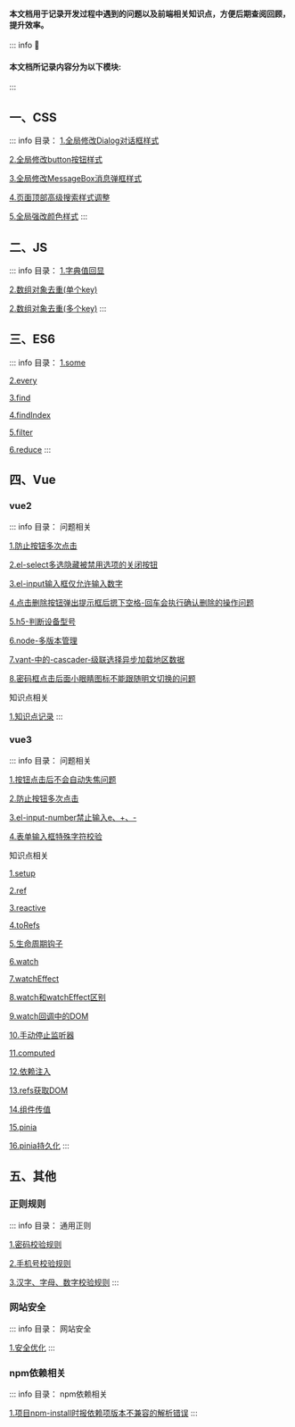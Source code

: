 #### 本文档用于记录开发过程中遇到的问题以及前端相关知识点，方便后期查阅回顾，提升效率。

::: info :tada:
  #### 本文档所记录内容分为以下模块:
:::

## 一、CSS
::: info 目录：
  [1.全局修改Dialog对话框样式](./frontend/css/css-question.html#全局修改Dialog对话框样式)

  [2.全局修改button按钮样式](./frontend/css/css-question.html#全局修改button按钮样式)

  [3.全局修改MessageBox消息弹框样式](./frontend/css/css-question.html#全局修改MessageBox消息弹框样式)

  [4.页面顶部高级搜索样式调整](./frontend/css/css-question.html#页面顶部高级搜索样式调整)

  [5.全局强改颜色样式](./frontend/css/css-question.html#全局强改颜色样式)
:::

## 二、JS
::: info 目录：
  [1.字典值回显](./frontend/js/js-method.html#字典值回显)

  [2.数组对象去重(单个key)](./frontend/js/js-method.html#数组对象去重-单个key)

  [2.数组对象去重(多个key)](./frontend/js/js-method.html#数组对象去重-多个key)
:::

## 三、ES6
::: info 目录：
  [1.some](./frontend/es6/es6-arr.html#some)

  [2.every](./frontend/es6/es6-arr.html#every)

  [3.find](./frontend/es6/es6-arr.html#find)

  [4.findIndex](./frontend/es6/es6-arr.html#findindex)

  [5.filter](./frontend/es6/es6-arr.html#filter)

  [6.reduce](./frontend/es6/es6-arr.html#reduce)
:::

## 四、Vue
### vue2
::: info 目录：
  问题相关

  [1.防止按钮多次点击](./frontend/vue/vue-question.html#防止按钮多次点击)

  [2.el-select多选隐藏被禁用选项的关闭按钮](./frontend/vue/vue-question.html#el-select多选隐藏被禁用选项的关闭按钮)

  [3.el-input输入框仅允许输入数字](./frontend/vue/vue-question.html#el-input输入框仅允许输入数字)

  [4.点击删除按钮弹出提示框后摁下空格-回车会执行确认删除的操作问题](./frontend/vue/vue-question.html#点击删除按钮弹出提示框后摁下空格-回车会执行确认删除的操作问题)

  [5.h5-判断设备型号](./frontend/vue/vue-question.html#h5-判断设备型号)

  [6.node-多版本管理](./frontend/vue/vue-question.html#node-多版本管理)

  [7.vant-中的-cascader-级联选择异步加载地区数据](./frontend/vue/vue-question.html#vant-中的-cascader-级联选择异步加载地区数据)

  [8.密码框点击后面小眼睛图标不能跟随明文切换的问题](./frontend/vue/vue-question.html#密码框点击后面小眼睛图标不能跟随明文切换的问题)

  知识点相关

  [1.知识点记录](./frontend/vue/vue-study.md)
:::
### vue3
::: info 目录：
  问题相关

  [1.按钮点击后不会自动失焦问题](./frontend/vue/vue3-question.html#按钮点击后不会自动失焦问题)

  [2.防止按钮多次点击](./frontend/vue/vue3-question.html#防止按钮多次点击)

  [3.el-input-number禁止输入e、+、-](./frontend/vue/vue3-question.html#el-input-number禁止输入e、-、)

  [4.表单输入框特殊字符校验](./frontend/vue/vue3-question.html#表单输入框特殊字符校验)

  知识点相关

  [1.setup](./frontend/vue/vue3-study.html#setup)

  [2.ref](./frontend/vue/vue3-study.html#ref)

  [3.reactive](./frontend/vue/vue3-study.html#reactive)

  [4.toRefs](./frontend/vue/vue3-study.html#torefs)

  [5.生命周期钩子](./frontend/vue/vue3-study.html#生命周期钩子)

  [6.watch](./frontend/vue/vue3-study.html#watch)

  [7.watchEffect](./frontend/vue/vue3-study.html#watcheffect)

  [8.watch和watchEffect区别](./frontend/vue/vue3-study.html#watch-和-watcheffect-区别)

  [9.watch回调中的DOM](./frontend/vue/vue3-study.html#watch-回调中的-dom)

  [10.手动停止监听器](./frontend/vue/vue3-study.html#手动停止监听器)

  [11.computed](./frontend/vue/vue3-study.html#computed)

  [12.依赖注入](./frontend/vue/vue3-study.html#依赖注入)

  [13.refs获取DOM](./frontend/vue/vue3-study.html#refs-获取-dom)

  [14.组件传值](./frontend/vue/vue3-study.html#组件传值)

  [15.pinia](./frontend/vue/vue3-study.html#pinia)

  [16.pinia持久化](./frontend/vue/vue3-study.html#pinia-持久化)
:::

## 五、其他
### 正则规则
::: info 目录：
  通用正则

  [1.密码校验规则](./other/regular/regular-check.html#密码校验规则)

  [2.手机号校验规则](./other/regular/regular-check.html#手机号校验规则)

  [3.汉字、字母、数字校验规则](./other/regular/regular-check.html#汉字、字母、数字校验规则)
:::
### 网站安全
::: info 目录：
  网站安全

  [1.安全优化](./other/safety/safety.html#安全优化)
:::
### npm依赖相关
::: info 目录：
  npm依赖相关

  [1.项目npm-install时报依赖项版本不兼容的解析错误](./other/npm/npm.html#项目npm-install时报依赖项版本不兼容的解析错误)
:::